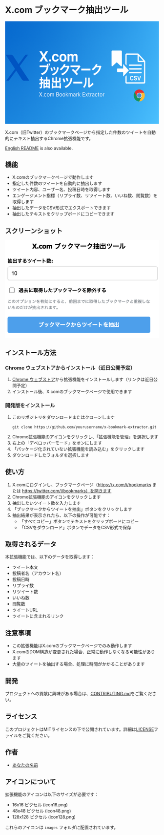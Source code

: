 # X.com ブックマーク抽出ツール

![X.com Bookmark Extractor](screenshots/banner.png)

X.com（旧Twitter）のブックマークページから指定した件数のツイートを自動的にテキスト抽出するChrome拡張機能です。

[English README](README.en.md) is also available.

## 機能

- X.comのブックマークページで動作します
- 指定した件数のツイートを自動的に抽出します
- ツイート内容、ユーザー名、投稿日時を取得します
- エンゲージメント指標（リプライ数、リツイート数、いいね数、閲覧数）を取得します
- 抽出したデータをCSV形式でエクスポートできます
- 抽出したテキストをクリップボードにコピーできます

## スクリーンショット

![使用例](screenshots/usage.png)

## インストール方法

### Chrome ウェブストアからインストール（近日公開予定）

1. [Chrome ウェブストア](#)から拡張機能をインストールします（リンクは近日公開予定）
2. インストール後、X.comのブックマークページで使用できます

### 開発版をインストール

1. このリポジトリをダウンロードまたはクローンします
   ```
   git clone https://github.com/yourusername/x-bookmark-extractor.git
   ```
2. Chrome拡張機能のアイコンをクリックし、「拡張機能を管理」を選択します
3. 右上の「デベロッパーモード」をオンにします
4. 「パッケージ化されていない拡張機能を読み込む」をクリックします
5. ダウンロードしたフォルダを選択します

## 使い方

1. X.comにログインし、ブックマークページ（https://x.com/i/bookmarks または https://twitter.com/i/bookmarks）を開きます
2. Chrome拡張機能のアイコンをクリックします
3. 抽出したいツイート数を入力します
4. 「ブックマークからツイートを抽出」ボタンをクリックします
5. 抽出結果が表示されたら、以下の操作が可能です：
   - 「すべてコピー」ボタンでテキストをクリップボードにコピー
   - 「CSVをダウンロード」ボタンでデータをCSV形式で保存

## 取得されるデータ

本拡張機能では、以下のデータを取得します：

- ツイート本文
- 投稿者名（アカウント名）
- 投稿日時
- リプライ数
- リツイート数
- いいね数
- 閲覧数
- ツイートURL
- ツイートに含まれるリンク

## 注意事項

- この拡張機能はX.comのブックマークページでのみ動作します
- X.comのDOM構造が変更された場合、正常に動作しなくなる可能性があります
- 大量のツイートを抽出する場合、処理に時間がかかることがあります

## 開発

プロジェクトへの貢献に興味がある場合は、[CONTRIBUTING.md](CONTRIBUTING.md)をご覧ください。

## ライセンス

このプロジェクトはMITライセンスの下で公開されています。詳細は[LICENSE](LICENSE)ファイルをご覧ください。

## 作者

- [あなたの名前](https://github.com/yourusername)

## アイコンについて

拡張機能のアイコンは以下のサイズが必要です：
- 16x16 ピクセル (icon16.png)
- 48x48 ピクセル (icon48.png)
- 128x128 ピクセル (icon128.png)

これらのアイコンは `images` フォルダに配置されています。
